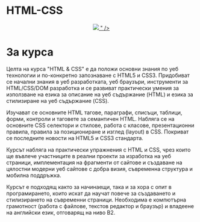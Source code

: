 # HTML-CSS
<p align="center">
  <a href="https://softuni.bg/opencourses/html-and-css">
    <img src="https://softuni.bg/files/courses/html_css12.jpg">
" />
  </a>
<p>
<h1>За курса</h1>
Целта на курса "HTML & CSS" е да положи основни знания по уеб технологии и по-конкретно запознаване с HTML5 и CSS3. Придобиват се начални знания в уеб разработката, уеб браузъри, инструменти за HTML/CSS/DOM разработка и се развиват практически умения за използване на езика за описание на уеб съдържание (HTML) и езика за стилизиране на уеб съдържание (CSS).

Изучават се основните HTML тагове, параграфи, списъци, таблици, форми, контроли и таговете за семантичен HTML. Набляга се на основните CSS селектори и стилове, работа с класове, презентационни правила, правила за позициониране и изглед (layout) в CSS. Покриват се последните новости на HTML5 и CSS3 стандарта.

Курсът набляга на практически упражнения с HTML и CSS, чрез които ще въвлече участниците в реални проекти за изработка на уеб страници, имплементация на фрагменти от сайтове и създаване на цялостни модерни уеб сайтове с добра визия, съвременна структура и мобилна поддръжка.

Курсът е подходящ както за начинаещи, така и за хора с опит в програмирането, които искат да научат повече за създаването и стилизирането на съвременни страници. Необходима е компютърна грамотност (работа с файлове, текстов редактор и браузър) и владеене на английски език, отговарящ на ниво B2. 
